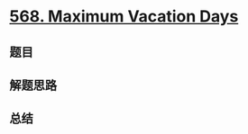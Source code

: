 # [568. Maximum Vacation Days](https://leetcode.com/problems/maximum-vacation-days/)

## 题目


## 解题思路


## 总结


